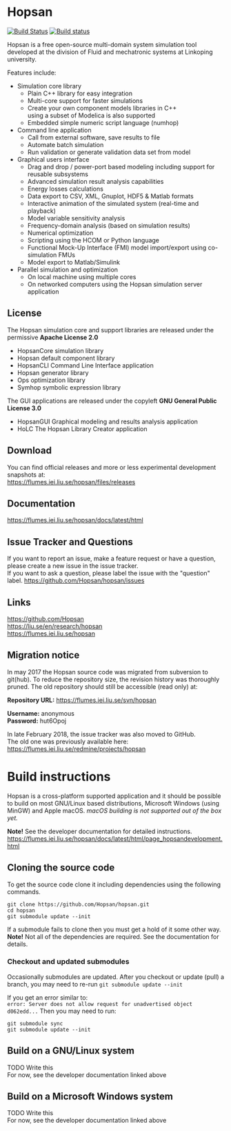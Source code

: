 # Hopsan

[![Build Status](https://travis-ci.org/Hopsan/hopsan.svg?branch=master)](https://travis-ci.org/Hopsan/hopsan) [![Build status](https://ci.appveyor.com/api/projects/status/ouf883yvoel0djgn/branch/master?svg=true)](https://ci.appveyor.com/project/peterNordin/hopsan/branch/master)

Hopsan is a free open-source multi-domain system simulation tool developed at the division of Fluid and mechatronic systems at Linkoping university.

Features include:

* Simulation core library
    * Plain C++ library for easy integration
    * Multi-core support for faster simulations
    * Create your own component models libraries in C++  
      using a subset of Modelica is also supported
    * Embedded simple numeric script language (numhop)
* Command line application
    * Call from external software, save results to file
    * Automate batch simulation
    * Run validation or generate validation data set from model
* Graphical users interface
    * Drag and drop / power-port based modeling including support for reusable subsystems
    * Advanced simulation result analysis capabilities
    * Energy losses calculations
    * Data export to CSV, XML, Gnuplot, HDF5 & Matlab formats
    * Interactive animation of the simulated system (real-time and playback)
    * Model variable sensitivity analysis
    * Frequency-domain analysis (based on simulation results)
    * Numerical optimization
    * Scripting using the HCOM or Python language
    * Functional Mock-Up Interface (FMI) model import/export using co-simulation FMUs
    * Model export to Matlab/Simulink
* Parallel simulation and optimization
    * On local machine using multiple cores
    * On networked computers using the Hopsan simulation server application

## License

The Hopsan simulation core and support libraries are released under the permissive **Apache License 2.0**
* HopsanCore simulation library
* Hopsan default component library
* HopsanCLI Command Line Interface application
* Hopsan generator library
* Ops optimization library
* Symhop symbolic expression library

The GUI applications are released under the copyleft **GNU General Public License 3.0**
* HopsanGUI Graphical modeling and results analysis application
* HoLC The Hopsan Library Creator application

## Download

You can find official releases and more or less experimental development snapshots at:  
https://flumes.iei.liu.se/hopsan/files/releases

## Documentation

https://flumes.iei.liu.se/hopsan/docs/latest/html

## Issue Tracker and Questions
If you want to report an issue, make a feature request or have a question, please create a new issue in the issue tracker.  
If you want to ask a question, please label the issue with the "question" label.
https://github.com/Hopsan/hopsan/issues

## Links

https://github.com/Hopsan  
https://liu.se/en/research/hopsan  
https://flumes.iei.liu.se/hopsan

## Migration notice

In may 2017 the Hopsan source code was migrated from subversion to git(hub).
To reduce the repository size, the revision history was thoroughly pruned.
The old repository should still be accessible (read only) at:

**Repository URL:** https://flumes.iei.liu.se/svn/hopsan

**Username:** anonymous  
**Password:** hut6Opoj

In late February 2018, the issue tracker was also moved to GitHub.  
The old one was previously available here: https://flumes.iei.liu.se/redmine/projects/hopsan

# Build instructions

Hopsan is a cross-platform supported application and it should be possible to build
on most GNU/Linux based distributions, Microsoft Windows (using MinGW) and Apple macOS.
*macOS building is not supported out of the box yet.*

**Note!** See the developer documentation for detailed instructions.
https://flumes.iei.liu.se/hopsan/docs/latest/html/page_hopsandevelopment.html

## Cloning the source code
To get the source code clone it including dependencies using the following commands.
```
git clone https://github.com/Hopsan/hopsan.git
cd hopsan
git submodule update --init
```
If a submodule fails to clone then you must get a hold of it some other way.
**Note!** Not all of the dependencies are required. See the documentation for details.

### Checkout and updated submodules
Occasionally submodules are updated. After you checkout or update (pull) a branch, you may need to re-run ```git submodule update --init```

If you get an error similar to:  
```error: Server does not allow request for unadvertised object d062edd...```
Then you may need to run:
```
git submodule sync
git submodule update --init
```

## Build on a GNU/Linux system
TODO Write this  
For now, see the developer documentation linked above

## Build on a Microsoft Windows system
TODO Write this  
For now, see the developer documentation linked above
